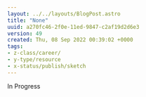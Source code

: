 ```yaml
---
layout: ../../layouts/BlogPost.astro
title: "None"
uuid: a270fc46-2f0e-11ed-9847-c2af19d2d6e3
version: 49
created: Thu, 08 Sep 2022 00:39:02 +0000
tags:
- z-class/career/
- y-type/resource
- x-status/publish/sketch
---
```

In Progress
